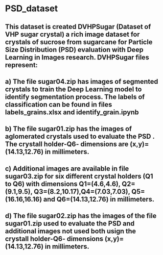 # PSD_dataset

##  This dataset is created DVHPSugar (Dataset of VHP sugar crystal) a rich image dataset for crystals of sucrose from sugarcane  for Particle Size Distribution (PSD) evaluation with Deep Learning in Images research. DVHPSugar files represent:

## a) The file sugar04.zip has images of segmented crystals to train the Deep Learning model to identify segmentation process. The labels of classification can be found in files labels_grains.xlsx and identify_grain.ipynb

## b) The file sugar01.zip has the images of aglomerated crystals used to evaluate the PSD . The crystall holder-Q6- dimensions are (x,y)=(14.13,12.76) in millimeters.

## c) Additional images are available in file sugar03.zip for six different crystal holders (Q1 to Q6) with dimensions Q1=(4.6,4.6), Q2=(9.1,9.5), Q3=(8.2,10.17),Q4=(7.03,7.03), Q5=(16.16,16.16) and  Q6=(14.13,12.76) in millimeters.

## d) The file sugar02.zip has the images of the file sugar01.zip used to evaluate the PSD and additional images not used both usign the crystall holder-Q6- dimensions (x,y)=(14.13,12.76) in millimeters.
